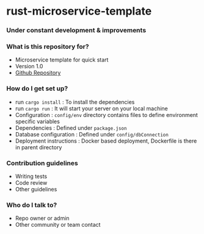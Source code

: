 # rust-microservice-template
 
### Under constant development & improvements
### What is this repository for? ###

* Microservice template for quick start
* Version 1.0
* [Github Repository](https://github.com/ayushkul/rust-microservice-template)

### How do I get set up? ###

* run `cargo install` : To install the dependencies
* run `cargo run` : It will start your server on your local machine
* Configuration : `config/env` directory contains files to define environment specific variables
* Dependencies : Defined under `package.json`
* Database configuration : Defined under `config/dbConnection`
* Deployment instructions : Docker based deployment, Dockerfile is there in parent directory

### Contribution guidelines ###

* Writing tests
* Code review
* Other guidelines

### Who do I talk to? ###

* Repo owner or admin
* Other community or team contact
